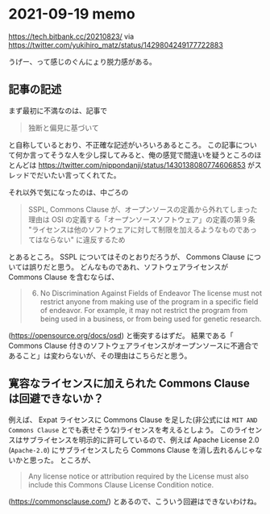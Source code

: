 # 2021-09-19 memo

https://tech.bitbank.cc/20210823/ via https://twitter.com/yukihiro_matz/status/1429804249177722883

うげー、って感じのぐんにょり脱力感がある。

## 記事の記述

まず最初に不満なのは、記事で

> 独断と偏見に基づいて

と自称しているとおり、不正確な記述がいろいろあるところ。
この記事について何か言ってそうな人を少し探してみると、俺の感覚で間違いを疑うところのほとんどは https://twitter.com/nippondanji/status/1430138080774606853 がスレッドでだいたい言ってくれてた。

それ以外で気になったのは、中ごろの

> SSPL, Commons Clause が、オープンソースの定義から外れてしまった理由は OSI の定義する「オープンソースソフトウェア」の定義の第９条 "ライセンスは他のソフトウェアに対して制限を加えるようなものであってはならない" に違反するため

とあるところ。
SSPL についてはそのとおりだろうが、 Commons Clause については誤りだと思う。
どんなものであれ、ソフトウェアライセンスが Commons Clause を含むならば、

> 6. No Discrimination Against Fields of Endeavor
> The license must not restrict anyone from making use of the program in a specific field of endeavor. For example, it may not restrict the program from being used in a business, or from being used for genetic research.

(https://opensource.org/docs/osd) と衝突するはずだ。
結果である「 Commons Clause 付きのソフトウェアライセンスがオープンソースに不適合であること」は変わらないが、その理由はこちらだと思う。

## 寛容なライセンスに加えられた Commons Clause は回避できないか？

例えば、 Expat ライセンスに Commons Clause を足した(非公式には `MIT AND Commons Clause` とでも表せそうな)ライセンスを考えるとしよう。
このライセンスはサブライセンスを明示的に許可しているので、例えば Apache License 2.0 (`Apache-2.0`) にサブライセンスしたら Commons Clause を消し去れるんじゃないかと思った。
ところが、

> Any license notice or attribution required by the License must also include this Commons Clause License Condition notice.

(https://commonsclause.com/) とあるので、こういう回避はできないわけね。
